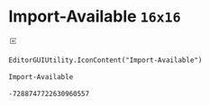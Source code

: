 # Import-Available `16x16`
<img src="/img/Import-Available.png" width=16 height=16>

``` CSharp
EditorGUIUtility.IconContent("Import-Available")
```
```
Import-Available
```
```
-7288747722630960557
```
